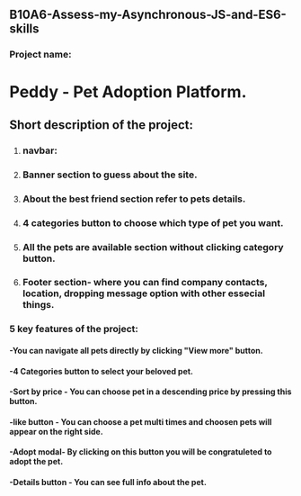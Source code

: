 ## B10A6-Assess-my-Asynchronous-JS-and-ES6-skills

### Project name:

# Peddy - Pet Adoption Platform.

## Short description of the project:
1. ### navbar:
2. ### Banner section to guess about the site.
3. ### About the best friend section refer to pets details.
4. ### 4 categories button to choose which type of pet you want.
5. ### All the pets are available section without clicking category button.
6. ### Footer section- where you can find company contacts, location,      dropping message option with other essecial things.


### 5 key features of the project:
   #### -You can navigate all pets directly by clicking "View more" button.
   #### -4 Categories button to select your beloved pet.
   #### -Sort by price - You can choose pet in a descending price by pressing this button. 
   #### -like button - You can choose a pet multi times and choosen pets will appear on the right side.
   #### -Adopt modal- By clicking on this button you will be congratuleted to adopt the pet.
   #### -Details button - You can see full info about the pet.


